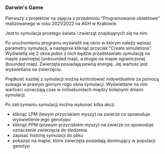 ### Darwin's Game

Pierwszy z projektów na zajęcia z przedmiotu "Programowanie obiektowe" realizowanego w roku 2021/2022 na AGH w Krakowie.

Jest to symulacja prostego świata i zwierząt znajdujących się na nim.

Po uruchomieniu programu wyświetli się okno w którym należy wpisać parametry symulacji, a następnie kliknąć przycisk "Create simulations". Wyślwietlą się 2 okna jedno z nich będzie przedstawiało symulację na mapie zawiniętej (unbounded map), a drugie na mapie ograniczonej (bounded map).
Zwierzęta posiadają pewną energię. Jej wartość jest wyświetlana na zwierzęciu.

Prędkość każdej z symulacji można kontrolować indywidualnie za pomocą suwaga w prawym górnym rogu okna symulacji. Wyświetlane na nim wartości oznaczają czas w milisekundach między kolejnymi dniami symulacji.

Po zatrzymaniu symulacji można wykonać kilka akcji:
- kliknąć LPM (lewym przyciskiem myszy) na zwierze co spowoduje wyświetlenie jego genotypu
- kliknąć PPM (prawym przyciskiem myszy) na zwierze co spowoduje oznaczenie zwierzęcia do śledzenia
- zapisać historię symulacji do pliku
- pokazać na mapie, które zwierzęta posiadają dominujący w populacji genotyp



